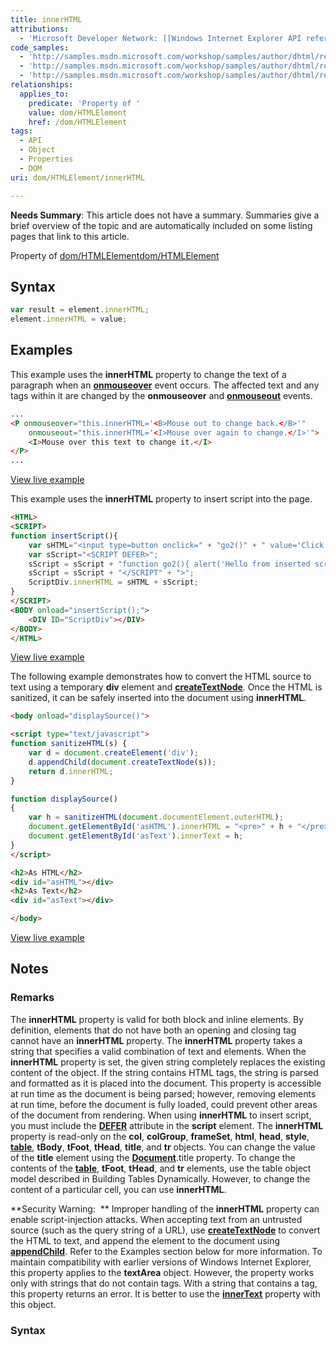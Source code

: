 ```yaml
---
title: innerHTML
attributions:
  - 'Microsoft Developer Network: [[Windows Internet Explorer API reference](http://msdn.microsoft.com/en-us/library/ie/hh828809%28v=vs.85%29.aspx) Article]'
code_samples:
  - 'http://samples.msdn.microsoft.com/workshop/samples/author/dhtml/refs/innerHTML.htm'
  - 'http://samples.msdn.microsoft.com/workshop/samples/author/dhtml/refs/insertScript_2.htm'
  - 'http://samples.msdn.microsoft.com/workshop/samples/author/dhtml/refs/innerHTMLsafe.htm'
relationships:
  applies_to:
    predicate: 'Property of '
    value: dom/HTMLElement
    href: /dom/HTMLElement
tags:
  - API
  - Object
  - Properties
  - DOM
uri: dom/HTMLElement/innerHTML

---
```

**Needs Summary**: This article does not have a summary. Summaries give a brief overview of the topic and are automatically included on some listing pages that link to this article.

Property of [dom/HTMLElement](/dom/HTMLElement)[dom/HTMLElement](/dom/HTMLElement)

## <span>Syntax</span>

``` js
var result = element.innerHTML;
element.innerHTML = value;
```

## <span>Examples</span>

This example uses the **innerHTML** property to change the text of a paragraph when an [**onmouseover**](/dom/MouseEvent/mouseover) event occurs. The affected text and any tags within it are changed by the **onmouseover** and [**onmouseout**](/dom/MouseEvent/mouseout) events.

``` html
...
<P onmouseover="this.innerHTML='<B>Mouse out to change back.</B>'"
    onmouseout="this.innerHTML='<I>Mouse over again to change.</I>'">
    <I>Mouse over this text to change it.</I>
</P>
...
```

[View live example](http://samples.msdn.microsoft.com/workshop/samples/author/dhtml/refs/innerHTML.htm)

This example uses the **innerHTML** property to insert script into the page.

``` html
<HTML>
<SCRIPT>
function insertScript(){
    var sHTML="<input type=button onclick=" + "go2()" + " value='Click Me'><BR>";
    var sScript="<SCRIPT DEFER>";
    sScript = sScript + "function go2(){ alert('Hello from inserted script.') }";
    sScript = sScript + "</SCRIPT" + ">";
    ScriptDiv.innerHTML = sHTML + sScript;
}
</SCRIPT>
<BODY onload="insertScript();">
    <DIV ID="ScriptDiv"></DIV>
</BODY>
</HTML>
```

[View live example](http://samples.msdn.microsoft.com/workshop/samples/author/dhtml/refs/insertScript_2.htm)

The following example demonstrates how to convert the HTML source to text using a temporary **div** element and [**createTextNode**](/dom/Document/createTextNode). Once the HTML is sanitized, it can be safely inserted into the document using **innerHTML**.

``` html
<body onload="displaySource()">

<script type="text/javascript">
function sanitizeHTML(s) {
    var d = document.createElement('div');
    d.appendChild(document.createTextNode(s));
    return d.innerHTML;
}

function displaySource()
{
    var h = sanitizeHTML(document.documentElement.outerHTML);
    document.getElementById('asHTML').innerHTML = "<pre>" + h + "</pre>";
    document.getElementById('asText').innerText = h;
}
</script>

<h2>As HTML</h2>
<div id="asHTML"></div>
<h2>As Text</h2>
<div id="asText"></div>

</body>
```

[View live example](http://samples.msdn.microsoft.com/workshop/samples/author/dhtml/refs/innerHTMLsafe.htm)

## <span>Notes</span>

### <span>Remarks</span>

The **innerHTML** property is valid for both block and inline elements. By definition, elements that do not have both an opening and closing tag cannot have an **innerHTML** property. The **innerHTML** property takes a string that specifies a valid combination of text and elements. When the **innerHTML** property is set, the given string completely replaces the existing content of the object. If the string contains HTML tags, the string is parsed and formatted as it is placed into the document. This property is accessible at run time as the document is being parsed; however, removing elements at run time, before the document is fully loaded, could prevent other areas of the document from rendering. When using **innerHTML** to insert script, you must include the [**DEFER**](/html/attributes/defer) attribute in the **script** element. The **innerHTML** property is read-only on the **col**, **colGroup**, **frameSet**, **html**, **head**, **style**, [**table**](/html/elements/table), **tBody**, **tFoot**, **tHead**, **title**, and **tr** objects. You can change the value of the **title** element using the [**Document**](/dom/Document).title property. To change the contents of the [**table**](/html/elements/table), **tFoot**, **tHead**, and **tr** elements, use the table object model described in Building Tables Dynamically. However, to change the content of a particular cell, you can use **innerHTML**.

**Security Warning:  ** Improper handling of the **innerHTML** property can enable script-injection attacks. When accepting text from an untrusted source (such as the query string of a URL), use [**createTextNode**](/dom/Document/createTextNode) to convert the HTML to text, and append the element to the document using [**appendChild**](/dom/Node/appendChild). Refer to the Examples section below for more information. To maintain compatibility with earlier versions of Windows Internet Explorer, this property applies to the **textArea** object. However, the property works only with strings that do not contain tags. With a string that contains a tag, this property returns an error. It is better to use the [**innerText**](/dom/HTMLElement/innerText) property with this object.

### <span>Syntax</span>
